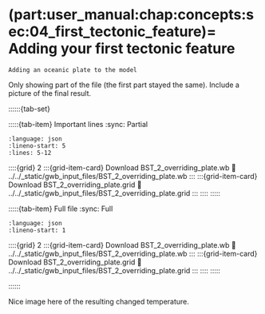 (part:user_manual:chap:concepts:sec:04_first_tectonic_feature)=
Adding your first tectonic feature
========================


```{todo}
Adding an oceanic plate to the model
```

Only showing part of the file (the first part stayed the same). Include a picture of the final result.


::::::{tab-set}

:::::{tab-item} Important lines
:sync: Partial

```{literalinclude} ../../_static/gwb_input_files/BST_2_overriding_plate.wb
:language: json
:lineno-start: 5
:lines: 5-12
```
::::{grid} 2
:::{grid-item-card}  Download BST_2_overriding_plate.wb
:link: ../../_static/gwb_input_files/BST_2_overriding_plate.wb
:::
:::{grid-item-card}  Download BST_2_overriding_plate.grid
:link: ../../_static/gwb_input_files/BST_2_overriding_plate.grid
:::
::::
:::::

:::::{tab-item} Full file
:sync: Full


```{literalinclude} ../../_static/gwb_input_files/BST_2_overriding_plate.wb
:language: json
:lineno-start: 1
```

::::{grid} 2
:::{grid-item-card}  Download BST_2_overriding_plate.wb
:link: ../../_static/gwb_input_files/BST_2_overriding_plate.wb
:::
:::{grid-item-card}  Download BST_2_overriding_plate.grid
:link: ../../_static/gwb_input_files/BST_2_overriding_plate.grid
:::
::::
:::::

::::::

Nice image here of the resulting changed temperature.
